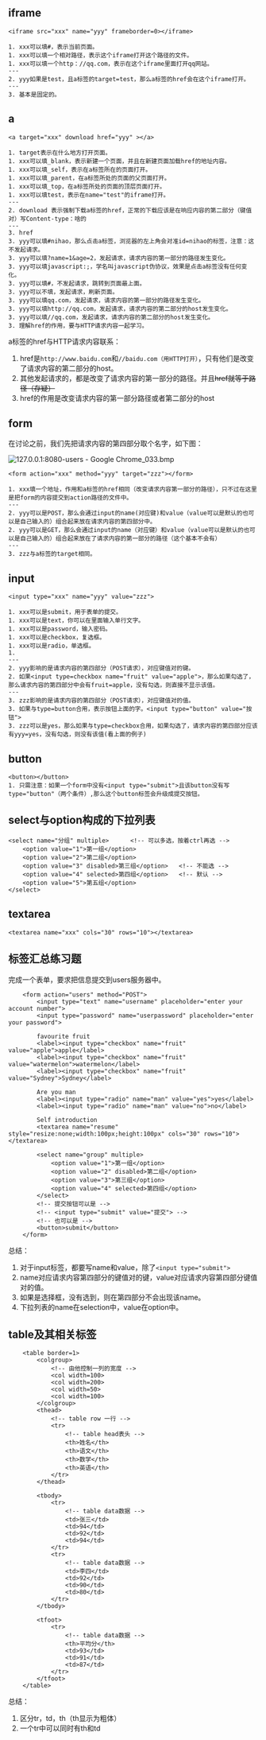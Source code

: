 ## iframe

```
<iframe src="xxx" name="yyy" frameborder=0></iframe>

1. xxx可以填#，表示当前页面。
1. xxx可以填一个相对路径，表示这个iframe打开这个路径的文件。
1. xxx可以填一个http：//qq.com，表示在这个iframe里面打开qq网站。
---
2. yyy如果是test，且a标签的target=test，那么a标签的href会在这个iframe打开。
---
3. 基本是固定的。
```





## a

```
<a target="xxx" download href="yyy" ></a>

1. target表示在什么地方打开页面。
1. xxx可以填_blank，表示新建一个页面，并且在新建页面加载href的地址内容。
1. xxx可以填_self，表示在a标签所在的页面打开。
1. xxx可以填_parent，在a标签所处的页面的父页面打开。
1. xxx可以填_top，在a标签所处的页面的顶层页面打开。
1. xxx可以填test，表示在name="test"的iframe打开。
---
2. download 表示强制下载a标签的href，正常的下载应该是在响应内容的第二部分（键值对）写Content-type：啥的
---
3. href
3. yyy可以填#nihao，那么点击a标签，浏览器的左上角会对准id=nihao的标签，注意：这不发起请求。
3. yyy可以填?name=1&age=2，发起请求，请求内容的第一部分的路径发生变化。
3. yyy可以填javascript:;，学名叫javascript伪协议，效果是点击a标签没有任何变化。
3. yyy可以填#，不发起请求，跳转到页面最上面。
3. yyy可以不填，发起请求，刷新页面。
3. yyy可以填qq.com，发起请求，请求内容的第一部分的路径发生变化。
3. yyy可以填http://qq.com，发起请求，请求内容的第二部分的host发生变化。
3. yyy可以填//qq.com，发起请求，请求内容的第二部分的host发生变化。
3. 理解href的作用，要与HTTP请求内容一起学习。
```

a标签的href与HTTP请求内容联系：

1. href是`http://www.baidu.com`和`//baidu.com（用HTTP打开）`，只有他们是改变了请求内容的第二部分的host。
2. 其他发起请求的，都是改变了请求内容的第一部分的路径。并且~~href就等于路径（存疑）~~
3. href的作用是改变请求内容的第一部分路径或者第二部分的host







## form

在讨论之前，我们先把请求内容的第四部分取个名字，如下图：

![127.0.0.1:8080-users - Google Chrome_033.bmp](https://i.loli.net/2017/10/19/59e8264a7ae58.bmp)



```
<form action="xxx" method="yyy" target="zzz"></form>

1. xxx填一个地址，作用和a标签的href相同（改变请求内容第一部分的路径），只不过在这里是把form的内容提交到action路径的文件中。
---
2. yyy可以是POST，那么会通过input的name(对应键)和value（value可以是默认的也可以是自己输入的）组合起来放在请求内容的第四部分中。
2. yyy可以是GET，那么会通过input的name（对应键）和value（value可以是默认的也可以是自己输入的）组合起来放在了请求内容的第一部分的路径（这个基本不会有）
---
3. zzz与a标签的target相同。
```





## input

```
<input type="xxx" name="yyy" value="zzz">

1. xxx可以是submit，用于表单的提交。
1. xxx可以是text，你可以在里面输入单行文字。
1. xxx可以是password，输入密码。
1. xxx可以是checkbox，复选框。
1. xxx可以是radio，单选框。
1.  
---
2. yyy影响的是请求内容的第四部分（POST请求），对应键值对的键。
2. 如果<input type=checkbox name="fruit" value="apple">，那么如果勾选了，那么请求内容的第四部分中会有fruit=apple，没有勾选，则直接不显示该值。
---
3. zzz影响的是请求内容的第四部分（POST请求），对应键值对的值。
3. 如果与type=button合用，表示按钮上面的字。<input type="button" value="按钮">
3. zzz可以是yes，那么如果与type=checkbox合用，如果勾选了，请求内容的第四部分应该有yyy=yes，没有勾选，则没有该值(看上面的例子)

```







## button

```
<button></button>
1. 只需注意：如果一个form中没有<input type="submit">且该button没有写type="button"（两个条件）,那么这个button标签会升级成提交按钮。
```



## select与option构成的下拉列表

```
<select name="分组" multiple>      <!-- 可以多选，按着ctrl再选 -->
	<option value="1">第一组</option>
	<option value="2">第二组</option>
	<option value="3" disabled>第三组</option>	  <!-- 不能选 -->
	<option value="4" selected>第四组</option>   <!-- 默认 -->
	<option value="5">第五组</option>
</select>
```

 



## textarea

```
<textarea name="xxx" cols="30" rows="10"></textarea>
```





## 标签汇总练习题

完成一个表单，要求把信息提交到users服务器中。

```
    <form action="users" method="POST">
        <input type="text" name="username" placeholder="enter your account number">
        <input type="password" name="userpassword" placeholder="enter your password">

        favourite fruit
        <label><input type="checkbox" name="fruit" value="apple">apple</label>
        <label><input type="checkbox" name="fruit" value="watermelon">watermelon</label>
        <label><input type="checkbox" name="fruit" value="Sydney">Sydney</label>

        Are you man
        <label><input type="radio" name="man" value="yes">yes</label>
        <label><input type="radio" name="man" value="no">no</label>
        
        Self introduction
        <textarea name="resume" style="resize:none;width:100px;height:100px" cols="30" rows="10"></textarea>
        
        <select name="group" multiple>
            <option value="1">第一组</option>
            <option value="2" disabled>第二组</option>
            <option value="3">第三组</option>
            <option value="4" selected>第四组</option>
        </select>
        <!-- 提交按钮可以是 -->
        <!-- <input type="submit" value="提交"> -->
        <!-- 也可以是 -->
        <button>submit</button>
    </form>
```

总结：

1. 对于input标签，都要写name和value，除了`<input type="submit">`
2. name对应请求内容第四部分的键值对的键，value对应请求内容第四部分键值对的值。
3. 如果是选择框，没有选到，则在第四部分不会出现该name。
4. 下拉列表的name在selection中，value在option中。









## table及其相关标签

```
    <table border=1>
        <colgroup>
            <!-- 由他控制一列的宽度 -->
            <col width=100>
            <col width=200>
            <col width=50> 
            <col width=100>
        </colgroup>
        <thead>
            <!-- table row 一行 -->
            <tr>
                <!-- table head表头 -->
                <th>姓名</th>
                <th>语文</th>
                <th>数学</th>
                <th>英语</th>
            </tr>
        </thead>

        <tbody>
            <tr>
                <!-- table data数据 -->
                <td>张三</td>
                <td>94</td>    
                <td>92</td>
                <td>94</td>         
            </tr>
            <tr>
                <!-- table data数据 -->
                <td>李四</td>
                <td>92</td>  
                <td>90</td>
                <td>80</td>    
            </tr>
        </tbody>

        <tfoot>
            <tr>
                <!-- table data数据 -->
                <th>平均分</th>
                <td>93</td>
                <td>91</td>
                <td>87</td>
            </tr> 
        </tfoot>
    </table>
```

总结：

1. 区分tr，td，th（th显示为粗体）
2. 一个tr中可以同时有th和td